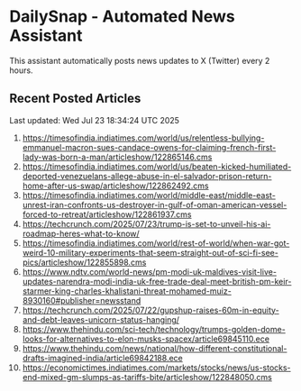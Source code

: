 # DailySnap - Automated News Assistant

This assistant automatically posts news updates to X (Twitter) every 2 hours.

## Recent Posted Articles

Last updated: Wed Jul 23 18:34:24 UTC 2025

1. https://timesofindia.indiatimes.com/world/us/relentless-bullying-emmanuel-macron-sues-candace-owens-for-claiming-french-first-lady-was-born-a-man/articleshow/122865146.cms
2. https://timesofindia.indiatimes.com/world/us/beaten-kicked-humiliated-deported-venezuelans-allege-abuse-in-el-salvador-prison-return-home-after-us-swap/articleshow/122862492.cms
3. https://timesofindia.indiatimes.com/world/middle-east/middle-east-unrest-iran-confronts-us-destroyer-in-gulf-of-oman-american-vessel-forced-to-retreat/articleshow/122861937.cms
4. https://techcrunch.com/2025/07/23/trump-is-set-to-unveil-his-ai-roadmap-heres-what-to-know/
5. https://timesofindia.indiatimes.com/world/rest-of-world/when-war-got-weird-10-military-experiments-that-seem-straight-out-of-sci-fi-see-pics/articleshow/122855898.cms
6. https://www.ndtv.com/world-news/pm-modi-uk-maldives-visit-live-updates-narendra-modi-india-uk-free-trade-deal-meet-british-pm-keir-starmer-king-charles-khalistani-threat-mohamed-muiz-8930160#publisher=newsstand
7. https://techcrunch.com/2025/07/22/gupshup-raises-60m-in-equity-and-debt-leaves-unicorn-status-hanging/
8. https://www.thehindu.com/sci-tech/technology/trumps-golden-dome-looks-for-alternatives-to-elon-musks-spacex/article69845110.ece
9. https://www.thehindu.com/news/national/how-different-constitutional-drafts-imagined-india/article69842188.ece
10. https://economictimes.indiatimes.com/markets/stocks/news/us-stocks-end-mixed-gm-slumps-as-tariffs-bite/articleshow/122848050.cms
